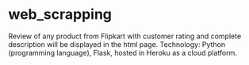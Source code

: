 # web_scrapping
Review of any product from Flipkart with customer rating and complete description will be displayed in the html page.
Technology: Python (programming language), Flask, hosted in Heroku as a cloud platform.
